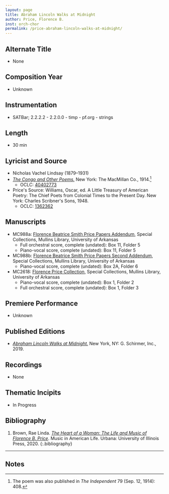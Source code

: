 ```yaml
---
layout: page
title: Abraham Lincoln Walks at Midnight
author: Price, Florence B.
inst: orch-chor
permalink: /price-abraham-lincoln-walks-at-midnight/
---
```


## Alternate Title
- None

## Composition Year
- Unknown

## Instrumentation
- SATBar; 2.2.2.2 - 2.2.0.0 - timp - pf.org - strings

## Length
- 30 min

## Lyricist and Source
- Nicholas Vachel Lindsay (1879&ndash;1931)
- <a href="https://www.google.com/books/edition/The_Congo_and_Other_Poems/LMQBAAAAYAAJ" target="_blank">*The Congo and Other Poems.*</a> New York: The MacMillan Co., 1914.[^fn1]
    * OCLC: <a href="https://www.worldcat.org/title/40402773" target="_blank">40402773</a>
- Price's Source: Williams, Oscar, ed. A Little Treasury of American Poetry: The Chief Poets from Colonial Times to the Present Day. New York: Charles Scribner's Sons, 1948.
    * OCLC: <a href="https://www.worldcat.org/title/1362362" target="_blank">1362362</a>

## Manuscripts
- MC988a: <a href="https://uark.as.atlas-sys.com/repositories/2/resources/1522" target="_blank">Florence Beatrice Smith Price Papers Addendum</a>, Special Collections, Mullins Library, University of Arkansas
    * Full orchestral score, complete (undated): Box 11, Folder 5
    * Piano-vocal score, complete (undated): Box 11, Folder 5
- MC988b: <a href="https://uark.as.atlas-sys.com/repositories/2/resources/696/" target="_blank">Florence Beatrice Smith Price Papers Second Addendum</a>, Special Collections, Mullins Library, University of Arkansas
    * Piano-vocal score, complete (undated): Box 2A, Folder 6
- MC2618: <a href="https://uark.as.atlas-sys.com/repositories/2/resources/2618" target="_blank">Florence Price Collection</a>, Special Collections, Mullins Library, University of Arkansas
    * Piano-vocal score, complete (undated): Box 1, Folder 2
    * Full orchestral score, complete (undated): Box 1, Folder 3

## Premiere Performance
- Unknown

## Published Editions
- <a href="https://www.wisemusicclassical.com/work/59053/Abraham-Lincoln-Walks-at-Midnight/" target="_blank">*Abraham Lincoln Walks at Midnight.*</a> New York, NY: G. Schirmer, Inc., 2019.

## Recordings
- None

## Thematic Incipits
- In Progress

## Bibliography
1. Brown, Rae Linda. <a href="https://www.worldcat.org/title/1122800180" target="_blank">*The Heart of a Woman: The Life and Music of Florence B. Price*</a>. Music in American Life. Urbana: University of Illinois Press, 2020.
{:.bibliography}

---

## Notes
[^fn1]: The poem was also published in *The Independent* 79 (Sep. 12, 1914): 408.
